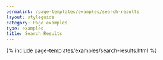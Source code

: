 ```yaml
---
permalink: /page-templates/examples/search-results
layout: styleguide
category: Page examples
type: examples
title: Search Results
---
```


{% include page-templates/examples/search-results.html %}